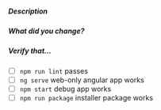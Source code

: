 ##### Description


##### What did you change?


##### Verify that...

- [ ] `npm run lint` passes
- [ ] `ng serve` web-only angular app works
- [ ] `npm start` debug app works
- [ ] `npm run package` installer package works
